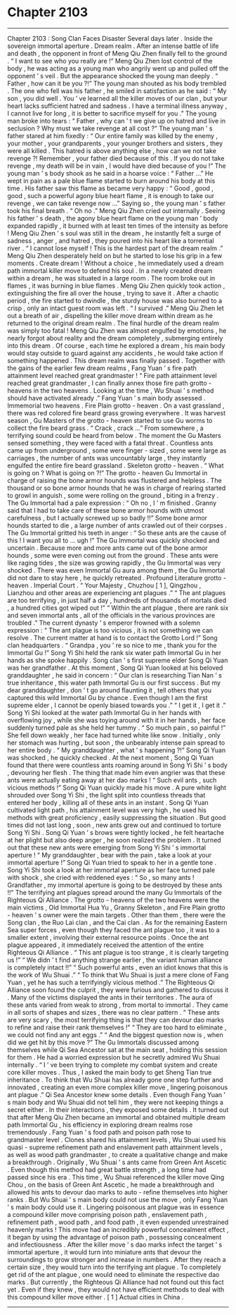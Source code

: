 
# Chapter 2103


---

Chapter 2103 : Song Clan Faces Disaster
Several days later .
Inside the sovereign immortal aperture .
Dream realm .
After an intense battle of life and death , the opponent in front of Meng Qiu Zhen finally fell to the ground .
“ I want to see who you really are !” Meng Qiu Zhen lost control of the body , he was acting as a young man who angrily went up and pulled off the opponent ’ s veil .
But the appearance shocked the young man deeply .
“ Father , how can it be you ?!” The young man shouted as his body trembled .
The one who fell was his father , he smiled in satisfaction as he said : “ My son , you did well . You ’ ve learned all the killer moves of our clan , but your heart lacks sufficient hatred and sadness . I have a terminal illness anyway , I cannot live for long , it is better to sacrifice myself for you .”
The young man broke into tears : “ Father , why can ’ t we give up on hatred and live in seclusion ? Why must we take revenge at all cost ?”
The young man ’ s father stared at him fixedly : “ Our entire family was killed by the enemy , your mother , your grandparents , your younger brothers and sisters , they were all killed . This hatred is above anything else , how can we not take revenge ?! Remember , your father died because of this . If you do not take revenge , my death will be in vain , I would have died because of you !”
The young man ’ s body shook as he said in a hoarse voice : “ Father …”
He wept in pain as a pale blue flame started to burn around his body at this time .
His father saw this flame as became very happy : “ Good , good , good , such a powerful agony blue heart flame , it is enough to take our revenge , we can take revenge now …”
Saying so , the young man ’ s father took his final breath .
“ Oh no .” Meng Qiu Zhen cried out internally .
Seeing his father ’ s death , the agony blue heart flame on the young man ’ body expanded rapidly , it burned with at least ten times of the intensity as before !
Meng Qiu Zhen ’ s soul was still in the dream , he instantly felt a surge of sadness , anger , and hatred , they poured into his heart like a torrential river .
“ I cannot lose myself ! This is the hardest part of the dream realm .” Meng Qiu Zhen desperately held on but he started to lose his grip in a few moments .
Create dream !
Without a choice , he immediately used a dream path immortal killer move to defend his soul .
In a newly created dream within a dream , he was situated in a large room .
The room broke out in flames , it was burning in blue flames .
Meng Qiu Zhen quickly took action , extinguishing the fire all over the house , trying to save it .
After a chaotic period , the fire started to dwindle , the sturdy house was also burned to a crisp , only an intact guest room was left .
“ I survived .” Meng Qiu Zhen let out a breath of air , dispelling the killer move dream within dream as he returned to the original dream realm .
The final hurdle of the dream realm was simply too fatal !
Meng Qiu Zhen was almost engulfed by emotions , he nearly forgot about reality and the dream completely , submerging entirely into this dream .
Of course , each time he explored a dream , his main body would stay outside to guard against any accidents , he would take action if something happened .
This dream realm was finally passed .
Together with the gains of the earlier few dream realms , Fang Yuan ’ s fire path attainment level reached great grandmaster !
“ Fire path attainment level reached great grandmaster , I can finally annex those fire path grotto - heavens in the two heavens . Looking at the time , Wu Shuai ’ s method should have activated already .” Fang Yuan ’ s main body assessed .
Immemorial two heavens .
Fire Plain grotto - heaven .
On a vast grassland , there was red colored fire beard grass growing everywhere .
It was harvest season , Gu Masters of the grotto - heaven started to use Gu worms to collect the fire beard grass .
“ Crack , crack …”
From somewhere , a terrifying sound could be heard from below .
The moment the Gu Masters sensed something , they were faced with a fatal threat .
Countless ants came up from underground , some were finger - sized , some were large as carriages , the number of ants was uncountably large , they instantly engulfed the entire fire beard grassland .
Skeleton grotto - heaven .
“ What is going on ? What is going on ?!” The grotto - heaven Gu Immortal in charge of raising the bone armor hounds was flustered and helpless .
The thousand or so bone armor hounds that he was in charge of rearing started to growl in anguish , some were rolling on the ground , biting in a frenzy .
The Gu Immortal had a pale expression : “ Oh no , I ’ m finished . Granny said that I had to take care of these bone armor hounds with utmost carefulness , but I actually screwed up so badly !!”
Some bone armor hounds started to die , a large number of ants crawled out of their corpses .
The Gu Immortal gritted his teeth in anger : “ So these ants are the cause of this ! I want you all to … ugh !”
The Gu Immortal was quickly shocked and uncertain .
Because more and more ants came out of the bone armor hounds , some were even coming out from the ground .
These ants were like raging tides , the size was growing rapidly , the Gu Immortal was very shocked . There was even Immortal Gu aura among them , the Gu Immortal did not dare to stay here , he quickly retreated .
Profound Literature grotto - heaven .
Imperial Court .
“ Your Majesty , Chuzhou [ 1 ], Qingzhou , Lianzhou and other areas are experiencing ant plagues .”
“ The ant plagues are too terrifying , in just half a day , hundreds of thousands of mortals died , a hundred cities got wiped out !”
“ Within the ant plague , there are rank six and seven immortal ants , all of the officials in the various provinces are troubled .”
The current dynasty ’ s emperor frowned with a solemn expression : “ The ant plague is too vicious , it is not something we can resolve . The current matter at hand is to contact the Grotto Lord !”
Song clan headquarters .
“ Grandpa , you ’ re so nice to me , thank you for the Immortal Gu !” Song Yi Shi held the rank six water path Immortal Gu in her hands as she spoke happily .
Song clan ’ s first supreme elder Song Qi Yuan was her grandfather .
At this moment , Song Qi Yuan looked at his beloved granddaughter , he said in concern : “ Our clan is researching Tian Nan ’ s true inheritance , this water path Immortal Gu is our first success . But my dear granddaughter , don ’ t go around flaunting it , tell others that you captured this wild Immortal Gu by chance . Even though I am the first supreme elder , I cannot be openly biased towards you .”
“ I get it , I get it .” Song Yi Shi looked at the water path Immortal Gu in her hands with overflowing joy , while she was toying around with it in her hands , her face suddenly turned pale as she held her tummy .
“ So much pain , so painful !” She fell down weakly , her face had turned white like snow .
Initially , only her stomach was hurting , but soon , the unbearably intense pain spread to her entire body .
“ My granddaughter , what ’ s happening ?!” Song Qi Yuan was shocked , he quickly checked .
At the next moment , Song Qi Yuan found that there were countless ants roaming around in Song Yi Shi ’ s body , devouring her flesh .
The thing that made him even angrier was that these ants were actually eating away at her dao marks !
“ Such evil ants , such vicious methods !” Song Qi Yuan quickly made his move .
A pure white light shrouded over Song Yi Shi , the light split into countless threads that entered her body , killing all of these ants in an instant .
Song Qi Yuan cultivated light path , his attainment level was very high , he used his methods with great proficiency , easily suppressing the situation .
But good times did not last long , soon , new ants grew out and continued to torture Song Yi Shi .
Song Qi Yuan ’ s brows were tightly locked , he felt heartache at her plight but also deep anger , he soon realized the problem .
It turned out that these new ants were emerging from Song Yi Shi ’ s immortal aperture !
“ My granddaughter , bear with the pain , take a look at your immortal aperture !” Song Qi Yuan tried to speak to her in a gentle tone .
Song Yi Shi took a look at her immortal aperture as her face turned pale with shock , she cried with reddened eyes : “ So , so many ants ! Grandfather , my immortal aperture is going to be destroyed by these ants !!”
The terrifying ant plagues spread around the many Gu Immortals of the Righteous Qi Alliance .
The grotto - heavens of the two heavens were the main victims , Old Immortal Hua Yu , Granny Skeleton , and Fire Plain grotto - heaven ’ s owner were the main targets . Other than them , there were the Song clan , the Ruo Lai clan , and the Cai clan . As for the remaining Eastern Sea super forces , even though they faced the ant plague too , it was to a smaller extent , involving their external resource points .
Once the ant plague appeared , it immediately received the attention of the entire Righteous Qi Alliance .
“ This ant plague is too strange , it is clearly targeting us !”
“ We didn ’ t find anything strange earlier , the variant human alliance is completely intact !!”
“ Such powerful ants , even an idiot knows that this is the work of Wu Shuai .”
“ To think that Wu Shuai is just a mere clone of Fang Yuan , yet he has such a terrifyingly vicious method .”
The Righteous Qi Alliance soon found the culprit , they were furious and gathered to discuss it .
Many of the victims displayed the ants in their territories . The aura of these ants varied from weak to strong , from mortal to immortal . They came in all sorts of shapes and sizes , there was no clear pattern .
“ These ants are very scary , the most terrifying thing is that they can devour dao marks to refine and raise their rank themselves !”
“ They are too hard to eliminate , we could not find any ant eggs .”
“ And the biggest question now is , when did we get hit by this move ?”
The Gu Immortals discussed among themselves while Qi Sea Ancestor sat at the main seat , holding this session for them . He had a worried expression but he secretly admired Wu Shuai internally .
“ I ’ ve been trying to complete my combat system and create core killer moves . Thus , I asked the main body to get Sheng Tian true inheritance . To think that Wu Shuai has already gone one step further and innovated , creating an even more complex killer move , lingering poisonous ant plague .”
Qi Sea Ancestor knew some details .
Even though Fang Yuan ’ s main body and Wu Shuai did not tell him , they were not keeping things a secret either . In their interactions , they exposed some details .
It turned out that after Meng Qiu Zhen became an immortal and obtained multiple dream path Immortal Gu , his efficiency in exploring dream realms rose tremendously .
Fang Yuan ’ s food path and poison path rose to grandmaster level . Clones shared his attainment levels , Wu Shuai used his quasi - supreme refinement path and enslavement path attainment levels , as well as wood path grandmaster , to create a qualitative change and make a breakthrough .
Originally , Wu Shuai ’ s ants came from Green Ant Ascetic . Even though this method had great battle strength , a long time had passed since his era .
This time , Wu Shuai referenced the killer move Qing Chou , on the basis of Green Ant Ascetic , he made a breakthrough and allowed his ants to devour dao marks to auto - refine themselves into higher ranks .
But Wu Shuai ’ s main body could not use the move , only Fang Yuan ’ s main body could use it .
Lingering poisonous ant plague was in essence a compound killer move comprising poison path , enslavement path , refinement path , wood path , and food path , it even expended unrestrained heavenly marks !
This move had an incredibly powerful concealment effect , it began by using the advantage of poison path , possessing concealment and infectiousness . After the killer move ’ s dao marks infect the target ’ s immortal aperture , it would turn into miniature ants that devour the surroundings to grow stronger and increase in numbers . After they reach a certain size , they would turn into the terrifying ant plague .
To completely get rid of the ant plague , one would need to eliminate the respective dao marks .
But currently , the Righteous Qi Alliance had not found out this fact yet .
Even if they knew , they would not have efficient methods to deal with this compound killer move either .
[ 1 ] Actual cities in China .

---

